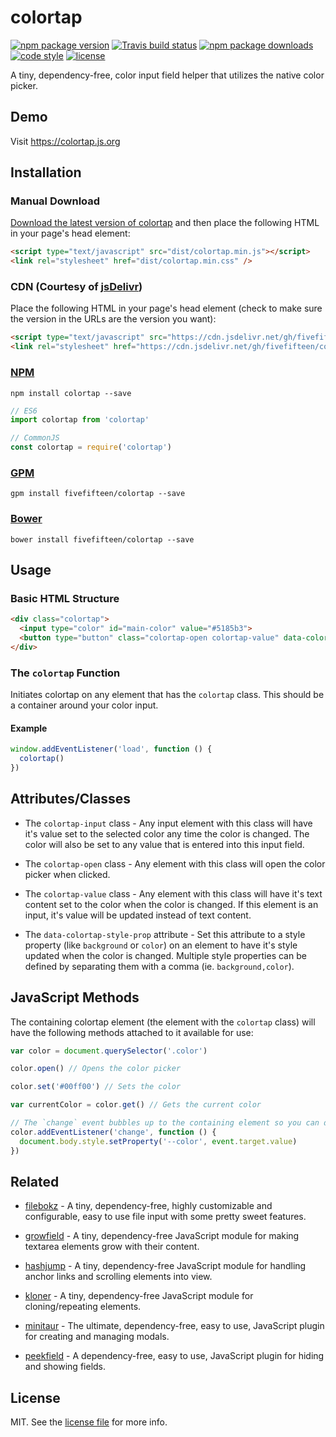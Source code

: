 # colortap

[![npm package version](https://img.shields.io/npm/v/colortap.svg?style=flat-square)](https://www.npmjs.com/package/colortap)
[![Travis build status](https://img.shields.io/travis/com/fivefifteen/colortap.svg?style=flat-square)](https://travis-ci.com/fivefifteen/colortap)
[![npm package downloads](https://img.shields.io/npm/dt/colortap.svg?style=flat-square)](https://www.npmjs.com/package/colortap)
[![code style](https://img.shields.io/badge/code_style-standard-yellow.svg?style=flat-square)](https://github.com/standard/standard)
[![license](https://img.shields.io/github/license/fivefifteen/colortap.svg?style=flat-square)](license.md)

A tiny, dependency-free, color input field helper that utilizes the native color picker.


## Demo

Visit https://colortap.js.org


## Installation


### Manual Download

[Download the latest version of colortap](https://github.com/fivefifteen/colortap/archive/refs/heads/main.zip) and then place the following HTML in your page's head element:

```html
<script type="text/javascript" src="dist/colortap.min.js"></script>
<link rel="stylesheet" href="dist/colortap.min.css" />
```


### CDN (Courtesy of [jsDelivr](https://jsdelivr.com))

Place the following HTML in your page's head element (check to make sure the version in the URLs are the version you want):

```html
<script type="text/javascript" src="https://cdn.jsdelivr.net/gh/fivefifteen/colortap@0.0.2/dist/colortap.min.js"></script>
<link rel="stylesheet" href="https://cdn.jsdelivr.net/gh/fivefifteen/colortap@0.0.2/dist/colortap.min.css" />
```


### [NPM](https://npmjs.com)

```
npm install colortap --save
```

```js
// ES6
import colortap from 'colortap'

// CommonJS
const colortap = require('colortap')
```


### [GPM](https://github.com/itsahappymedium/gpm)

```
gpm install fivefifteen/colortap --save
```


### [Bower](https://bower.io)

```
bower install fivefifteen/colortap --save
```


## Usage


### Basic HTML Structure

```html
<div class="colortap">
  <input type="color" id="main-color" value="#5185b3">
  <button type="button" class="colortap-open colortap-value" data-colortap-style-prop="background-color"></button>
</div>
```


### The `colortap` Function

Initiates colortap on any element that has the `colortap` class. This should be a container around your color input.


#### Example

```js
window.addEventListener('load', function () {
  colortap()
})
```


## Attributes/Classes

 * The `colortap-input` class - Any input element with this class will have it's value set to the selected color any time the color is changed. The color will also be set to any value that is entered into this input field.

 * The `colortap-open` class - Any element with this class will open the color picker when clicked.

 * The `colortap-value` class - Any element with this class will have it's text content set to the color when the color is changed. If this element is an input, it's value will be updated instead of text content.

 * The `data-colortap-style-prop` attribute - Set this attribute to a style property (like `background` or `color`) on an element to have it's style updated when the color is changed. Multiple style properties can be defined by separating them with a comma (ie. `background,color`).


## JavaScript Methods

The containing colortap element (the element with the `colortap` class) will have the following methods attached to it available for use:

```js
var color = document.querySelector('.color')

color.open() // Opens the color picker

color.set('#00ff00') // Sets the color

var currentColor = color.get() // Gets the current color

// The `change` event bubbles up to the containing element so you can detect changes like so:
color.addEventListener('change', function () {
  document.body.style.setProperty('--color', event.target.value)
})
```


## Related

 - [filebokz](https://github.com/fivefifteen/filebokz) - A tiny, dependency-free, highly customizable and configurable, easy to use file input with some pretty sweet features.

 - [growfield](https://github.com/fivefifteen/growfield) - A tiny, dependency-free JavaScript module for making textarea elements grow with their content.

 - [hashjump](https://github.com/fivefifteen/hashjump) - A tiny, dependency-free JavaScript module for handling anchor links and scrolling elements into view.

 - [kloner](https://github.com/fivefifteen/kloner) - A tiny, dependency-free JavaScript module for cloning/repeating elements.

 - [minitaur](https://github.com/fivefifteen/minitaur) - The ultimate, dependency-free, easy to use, JavaScript plugin for creating and managing modals.

 - [peekfield](https://github.com/fivefifteen/peekfield) - A dependency-free, easy to use, JavaScript plugin for hiding and showing fields.


## License

MIT. See the [license file](license.md) for more info.
